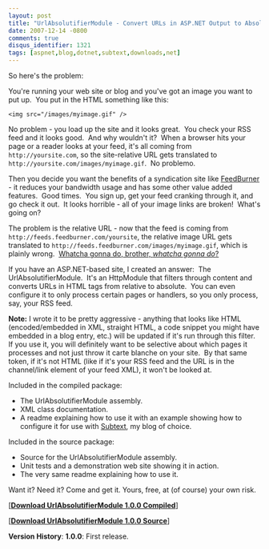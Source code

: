 ```yaml
---
layout: post
title: "UrlAbsolutifierModule - Convert URLs in ASP.NET Output to Absolute"
date: 2007-12-14 -0800
comments: true
disqus_identifier: 1321
tags: [aspnet,blog,dotnet,subtext,downloads,net]
---
```

So here's the problem:

You're running your web site or blog and you've got an image you want to
put up.  You put in the HTML something like this:

`<img src="/images/myimage.gif" />`

No problem - you load up the site and it looks great.  You check your
RSS feed and it looks good.  And why wouldn't it?  When a browser hits
your page or a reader looks at your feed, it's all coming from
`http://yoursite.com`, so the site-relative URL gets translated to
`http://yoursite.com/images/myimage.gif`.  No problemo.

Then you decide you want the benefits of a syndication site like
[FeedBurner](http://www.feedburner.com) - it reduces your bandwidth
usage and has some other value added features.  Good times.  You sign
up, get your feed cranking through it, and go check it out.  It looks
horrible - all of your image links are broken!  What's going on?

The problem is the relative URL - now that the feed is coming from
`http://feeds.feedburner.com/yoursite`, the relative image URL gets
translated to `http://feeds.feedburner.com/images/myimage.gif`, which is
plainly wrong.  [Whatcha gonna do, brother, *whatcha
gonna do*?](http://en.wikipedia.org/wiki/Hulk_Hogan)

If you have an ASP.NET-based site, I created an answer:  The
UrlAbsolutifierModule.  It's an HttpModule that filters through content
and converts URLs in HTML tags from relative to absolute.  You can even
configure it to only process certain pages or handlers, so you only
process, say, your RSS feed.

**Note:** I wrote it to be pretty aggressive - anything that looks like
HTML (encoded/embedded in XML, straight HTML, a code snippet you might
have embedded in a blog entry, etc.) will be updated if it's run through
this filter.  If you use it, you will definitely want to be selective
about which pages it processes and not just throw it carte blanche on
your site.  By that same token, if it's not HTML (like if it's your RSS
feed and the URL is in the channel/link element of your feed XML), it
won't be looked at.

Included in the compiled package:

-   The UrlAbsolutifierModule assembly.
-   XML class documentation.
-   A readme explaining how to use it with an example showing how to
    configure it for use with [Subtext](http://www.subtextproject.com),
    my blog of choice.

Included in the source package:

-   Source for the UrlAbsolutifierModule assembly.
-   Unit tests and a demonstration web site showing it in action.
-   The very same readme explaining how to use it.

Want it? Need it? Come and get it. Yours, free, at (of course) your own
risk.

[**[Download UrlAbsolutifierModule 1.0.0
Compiled](https://github.com/tillig/UrlAbsolutifierModule/releases/download/v1.0.0/UrlAbsolutifierModule_1.0.0.zip)**]

[**[Download UrlAbsolutifierModule 1.0.0
Source](https://github.com/tillig/UrlAbsolutifierModule/archive/v1.0.0.zip)**]

**Version History**:
 **1.0.0**: First release.
